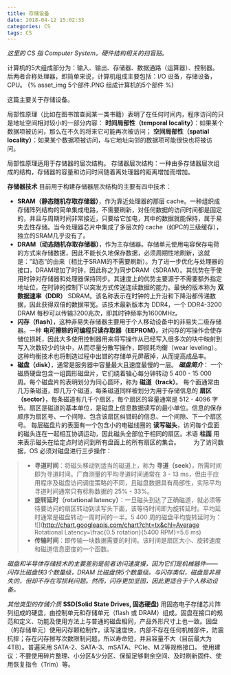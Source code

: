 ```yaml
---
title: 存储设备
date: 2018-04-12 15:02:33
categories: CS
tags: CS
---
```

_这里的 CS 指 Computer System。硬件结构相关的扫盲贴。_

计算机的5大组成部分为：输入、输出、存储器、数据通路（运算器）、控制器。
后两者合称处理器，即简单来说，计算机组成主要包括：I/O 设备，存储设备，CPU。
{% asset_img 5个部件.PNG 组成计算机的5个部件 %}

这篇主要关于存储设备。

局部性原理（比如在图书馆查阅某一类书籍）表明了在任何时间内，程序访问的只是地址空间相对较小的一部分内容：
**时间局部性（temporal locality）**：如果某个数据项被访问，那么在不久的将来它可能再次被访问；
**空间局部性（spatial locality）**：如果某个数据项被访问，与它地址向邻的数据项可能很快也将被访问。

局部性原理适用于存储器的层次结构。
存储器层次结构：一种由多存储器层次组成的结构，存储器的容量和访问时间随着离处理器的距离增加而增加。

**存储器技术**
目前用于构建存储器层次结构的主要有四中技术：
* **SRAM（静态随机存取存储器）**，作为靠近处理器的那层 cache。一种组织成存储阵列结构的简单集成电路，不需要刷新，对任何数据的访问时间都是固定的，并且与周期时间非常接近，只要给它加电，其中的数据就能保持，属于易失去性存储。当今处理器芯片中集成了多层次的 cache（如PC的三级缓存），独立的SRAM几乎没有了。
* **DRAM（动态随机存取存储器）**，作为主存储器。存储单元使用电容保存电荷的方式来存储数据，因此不能长久地保存数据，必须周期性地刷新，这就是：”动态“的由来（相比于SRAM的不需要刷新）。为了进一步优化与处理器的接口，DRAM增加了时钟，因此称之为同步DRAM（SDRAM）。其优势在于使用时钟对存储器和处理器保持同步。其速度上的优势主要源于不需要额外指定地址位，在时钟的控制下以突发方式传送连续数据的能力。最快的版本称为 **双数据速率（DDR）**  SDRAM。该名称表示在时钟的上升沿和下降沿都传递数据，因此获得双倍的数据带宽。该技术最新版本为 DDR4，一个 DDR4-3200 DRAM 每秒可以传输3200兆次，即其时钟频率为1600MHz。
* **闪存（flash）**，这种非易失存储器主要用于个人移动设备中的非易失二级存储器。一种 **电可擦除的可编程只读存取器（EEPROM）**。对闪存的写操作会使存储位损耗，因此大多使用控制器用来将写操作从已经写入很多次的块中映射到写入次数较少的块中，从而尽量分散写操作，即损耗均衡（wear leveling）。这种均衡技术也将制造过程中出错的存储单元屏蔽掉，从而提高成品率。
* **磁盘（disk）**，通常是服务器中容量最大且速度最慢的一层。
_**磁盘简介**_：
一个磁质硬盘包含一组圆形磁盘片，它们绕着轴心每分钟转动 5 400 - 15 000 周。每个磁盘片的表明划分为同心圆环，称为 **磁道（track）**。 每个面通常由几万条磁道，即几万个磁道，每条磁道同样被划分为用于存储信息的 **扇区（sector）**，每条磁道有几千个扇区，每个扇区的容量通常是 512 - 4096 字节。扇区是磁道的基本单位，是磁盘上信息数据读写的最小单位。信息的保存顺序为扇区号、一个间隙、包含该扇区纠错码的信息、一个间隙、下一个扇区号。 每层磁盘片的表面有一个包含小的电磁线圈的 **读写磁头**，访问每个盘面的磁头连在一起相互协调运动，因此磁头全部位于相同的扇区。术语 **柱面** 用来表示磁头在给定点时访问到所有盘面上的所有扇区的集合。
　　为了访问数据，OS 必须对磁盘进行三步操作：
> * **寻道时间**：将磁头移动到适当的磁道上，称为 **寻道（seek）**，所需时间即为寻道时间。厂商测量的平均寻道时间通常在 3 - 13 ms，但由于应用程序及磁盘访问调度策略的不同，且磁盘数据具有局部性，实际平均寻道时间通常只有标称数据的 25% - 33%。
> * **旋转延时（rotational latency）**：一旦磁头到达了正确磁道，就必须等待要访问的扇区转动到读写头下面，该等待时间即为旋转延时。平均延时通常是磁盘转动一周时间的一半。5 400 周的磁盘平均旋转延时为：
![](http://chart.googleapis.com/chart?cht=tx&chl=Average Rotational Latency=\frac{0.5  rotation}{5400 RPM}=5.6 ms)
> * **传输时间**：即传输一块数据需要的时间。该时间是扇区大小、旋转速度和磁道信息密度的一个函数。

_磁盘和半导体存储技术的主要差别是前者访问速度慢，因为它们是机械器件——闪存比磁盘快3个数量级，DRAM 比磁盘快5个数量级。与闪存类似，磁盘是非易失的，但却不存在写损耗问题。然而，闪存更加坚固，因此更适合于个人移动设备。_

_其他类型的存储介质_
**SSD(Solid State Drives, 固态硬盘)** 用固态电子存储芯片阵列组成的硬盘，由控制单元和存储单元（flash 或 DRAM）组成。固盘在接口的规范和定义、功能及使用方法上与普通的磁盘相同，产品外形尺寸上也一致。固盘（的存储单元）使用闪存颗粒制作，读写速度快，内部不存在任何机械部件，防震抗摔；存在闪存擦写次数限制问题，所以寿命短，并且容量不大（目前最大为 4TB）。普遍采用 SATA-2、SATA-3、mSATA、PCIe、M.2等规格接口。
使用建议：不要使用碎片整理、小分区&少分区、保留足够剩余空间、及时刷新固件、使用恢复指令（Trim）等。
